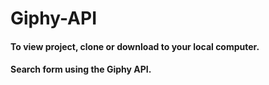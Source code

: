 # Giphy-API

#### To view project, clone or download to your local computer.

#### Search form using the Giphy API.

